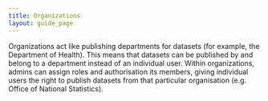 ```yaml
---
title: Organizations
layout: guide_page
---
```

Organizations act like publishing departments for datasets (for example, the Department of Health). This means that datasets can be published by and belong to a department instead of an individual user. Within organizations, admins can assign roles and authorisation its members, giving individual users the right to publish datasets from that particular organisation (e.g. Office of National Statistics).
